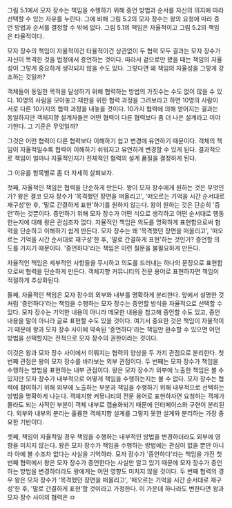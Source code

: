 그림 5.1에서 모자 장수는 책임을 수행하기 위해 증언 방법과 순서를 자신의 의지에 따라 선택할 수 있는 자유를 누린다. 그에 비해 그림 5.2의 모자 장수는 왕의 요청에 따라 증언 방법과 순서를 결정할 수 밖에 없다. 그림 5.1의 책임은 자율적이고 그림 5.2의 책임은 타율적이다.

모자 장수의 책임이 자율적이건 타율적이건 상관없이 두 협력 모두 결과는 모자 장수가 자신이 목격한 것을 법정에서 증언하는 것이다. 따라서 겉으로만 봤을 때는 책임의 자율성이 그렇게 중요하게 생각되지 않을 수도 있다. 그렇다면 왜 책임의 자율성을 그렇게 강조하는 것일까?

객체들이 동일한 목적을 달성하기 위해 협력하는 방법의 가짓수는 수도 없이 많을 수 있다. 10명의 사람을 모아놓고 재판을 위한 협력 과정을 그려보라고 하면 10명의 사람이 서로 다른 10가지의 협력 과정을 내놓을 것이다. 10가지 협력에 의해 얻어지는 결과는 동일하지만 객체지향 설계자들은 어떤 협력이 다른 협력보다 좀 더 나은 설계라고 이야기한다. 그 기준은 무엇일까?

그것은 어떤 협력이 다른 협력보다 이해하기 쉽고 변경에 유연하기 때문이다. 객체의 책임이 자율적일수록 협력이 이해하기 쉬워지고 유연하게 변경할 수 있게 된다. 결과적으로 책임이 얼마나 자율적인지가 전체적인 협력의 설계 품질을 결정하게 된다.

그 이유를 항목별로 좀 더 자세히 살펴보자.

첫째, 자율적인 책임은 협력을 단순하게 만든다. 왕이 모자 장수에게 원하는 것은 무엇인가? 왕은 결코 모자 장수가 '목격했던 장면을 떠올리고', '떠오르는 기억을 시간 순서대로 재구성'한 후, '말로 간결하게 표현'하기를 원하지 않는다. 왕이 원하는 것은 단순히 '증언'하는 것뿐이다. 증언하기 위해 모자 장수가 어떤 식으로 생각하고 어떤 순서대로 행동한는지에 대해 왕은 관심조차 없다. 자율적인 책임은 의도를 명확하게 표현함으로써 협력을 단순하고 이해하기 쉽게 만든다. 모자 장수는 왜 '목격했던 장면을 떠올리고', '떠오르는 기억을 시간 순서대로 재구성'한 후, '말로 간결하게 표현'하는 것인가? 증언할 의도를 가지기 때문이다. '증언하다'라는 책임은 이런 질문을 불필요하게 만든다.

자율적인 책임은 세부적인 사항들을 무시하고 의도를 드러내는 하나의 문장으로 표현함으로써 협력을 단순하게 만든다. 객체지향 커뮤니티의 전문 용어로 표현하자면 책임이 적절하게 추상화된다.

둘째, 자율적인 책임은 모자 장수의 외부와 내부를 명확하게 분리한다. 앞에서 설명한 것처럼 '증언하다'라는 책임을 수행하는 모자 장수는 증언할 방식을 자율적으로 선택할 수 있다. 모자 장수는 기억한 내용이 아니라 메모한 내용을 참고해 증언할 수도 있고, 증언 내용을 말이 아니라 글로 표현할 수도 있을 것이다. 여기서 중요한 것은 책임이 자율적이기 때문에 왕과 모자 장수 사이에 약속된 '증언하다'라는 책임만 완수할 수 있으면 어떤 방법을 선택할지는 전적으로 모자 장수의 권한이라는 것이다.

이것은 왕과 모자 장수 사이에서 이뤄지는 협력의 양상을 두 가지 관점으로 분리한다. 첫 번째 관점은 왕이 모자 장수를 바라보는 외부 관점이다. 두 번째는 모자 장수가 책임을 수행하는 방법을 표현하는 내부 관점이다.  왕은 모자 장수가 외부에 노출한 책임은 볼 수 있지만 모자 장수가 내부적으로 어떻게 책임을 수행하는지는 볼 수 없다. 모자 장수는 협력에 참여하기 위해 외부에 노출하는 부분과 책임을 수행하기 위해 내부적으로 선택하는 방법을 명확하게 나눈다. 객체지향 커뮤니티의 전문 용어로 표현하자면 요청하는 객체가 몰라도 되는 사적인 부분이 객체 내부로 캡슐화되기 때문에 인터페이스와 구현이 분리된다. 외부와 내부의 분리는 훌륭한 객체지향 설계를 그렇지 못한 설계와 분리하는 가장 중요한 기반이다.

셋째, 책임이 자율적일 경우 책임을 수행하는 내부적인 방법을 변경하더라도 외부에 영향을 미치지 않는다. 왕은 모자 장수가 책임을 수행하는 방법에는 관심이 없을 뿐만 아니라 아예 볼 수조차 없다는 사실을 기억하라. 모자 장수가 '증언하다'라는 책임을 가진 첫 번째 협력에서 왕은 모자 장수가 증언한다는 사실만 알고 있기 때문에 모자 장수가 증언하는 방법을 변경하더라도 왕에게는 어떤 영향도 미치지 않을 것이다. 두 번째 협력의 경우 왕은 모자 장수가 '목격했던 장면을 떠올리고', '떠오르는 기억을 시간 순서대로 재구성'한 후, '말로 간결하게 표현'할 것이라고 가정한다. 이 가운데 하나라도 변한다면 왕과 모자 장수 사이의 협력은 ㅁ